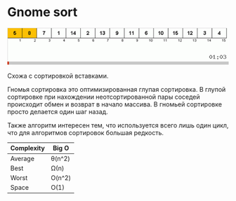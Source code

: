 # Gnome sort

<img src='./gnome-sort.gif'>

<br />

Схожа с сортировкой вставками.

Гномья сортировка это оптимизированная глупая сортировка. В глупой сортировке при нахождении неотсортированной пары соседей происходит обмен и возврат в начало массива. В гномьей сортировке просто делается один шаг назад.

Также алгоритм интересен тем, что используется всего лишь один цикл, что для алгоритмов сортировок большая редкость.

| Complexity | Big O  |
| ---------- | ------ |
| Average    | θ(n^2) |
| Best       | Ω(n)   |
| Worst      | O(n^2) |
| Space      | O(1)   |
